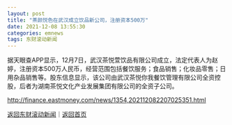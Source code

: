 ```yaml
---
layout: post
title: "茶颜悦色在武汉成立饮品新公司，注册资本500万"
date: 2021-12-08 13:55:30
categories: emnews
tags: 东财滚动新闻
---
```


据天眼查APP显示，12月7日，武汉茶悦萱饮品有限公司成立，法定代表人为赵婷，注册资本500万人民币，经营范围包括餐饮服务；食品销售；化妆品零售；日用杂品销售等。股东信息显示，该公司由武汉茶悦你我餐饮管理有限公司全资控股，后者为湖南茶悦文化产业发展集团有限公司的全资子公司。

<http://finance.eastmoney.com/news/1354,202112082207025351.html>

[返回东财滚动新闻](//finews.withounder.com/emnews/)｜[返回首页](//finews.withounder.com/)